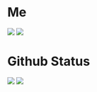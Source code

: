 # Me 

<img src='https://img.shields.io/badge/-python-000000?logo=python&logoColor=fff'> <img src="https://img.shields.io/badge/-Aseprite-000000?logo=Aseprite&logoColor=fff"> 


# Github Status 
<img src="https://github-readme-stats.vercel.app/api?username=KSR1T&&show_icons=true&title_color=f7f8f3&icon_color=78bcc4&text_color=f7444e&bg_color=374258">
<img src="https://github-readme-stats.vercel.app/api/top-langs/?username=KSR1T&&show_icons=true&title_color=f7f8f3&icon_color=78bcc4&text_color=f7444e&bg_color=374258">
